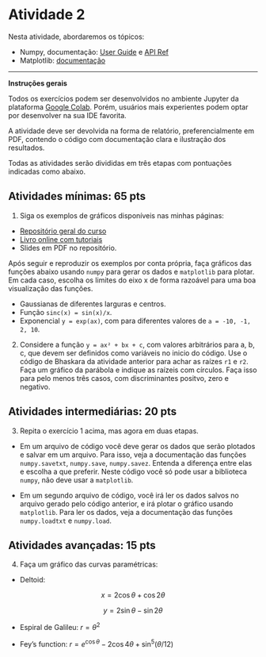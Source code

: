 # Atividade 2

Nesta atividade, abordaremos os tópicos:

- Numpy, documentação: [User Guide](https://numpy.org/doc/stable/user/index.html) e [API Ref](https://numpy.org/doc/stable/reference/index.html)
- Matplotlib: [documentação](https://matplotlib.org/stable/index.html)

---

**Instruções gerais**

Todos os exercícios podem ser desenvolvidos no ambiente Jupyter da plataforma [Google Colab](https://colab.research.google.com/). Porém, usuários mais experientes podem optar por desenvolver na sua IDE favorita.

A atividade deve ser devolvida na forma de relatório, preferencialmente em PDF, contendo o código com documentação clara e ilustração dos resultados.

Todas as atividades serão divididas em três etapas com pontuações indicadas como abaixo.

## Atividades mínimas: 65 pts

1. Siga os exemplos de gráficos disponíveis nas minhas páginas:

- [Repositório geral do curso](https://github.com/gersonjferreira/Computational-Physics-Class-Notes)
- [Livro online com tutoriais](https://compphysics.readthedocs.io/)
- Slides em PDF no repositório.

Após seguir e reproduzir os exemplos por conta própria, faça gráficos das funções abaixo usando `numpy` para gerar os dados e `matplotlib` para plotar. Em cada caso, escolha os limites do eixo x de forma razoável para uma boa visualização das funções.

- Gaussianas de diferentes larguras e centros.
- Função `sinc(x) = sin(x)/x`.
- Exponencial `y = exp(ax)`, com para diferentes valores de `a = -10, -1, 2, 10`.

2. Considere a função `y = ax² + bx + c`, com valores arbitrários para a, b, c, que devem ser definidos como variáveis no inicio do código. Use o código de Bhaskara da atividade anterior para achar as raízes `r1` e `r2`. Faça um gráfico da parábola e indique as raízeis com círculos. Faça isso para pelo menos três casos, com discriminantes positvo, zero e negativo.

## Atividades intermediárias: 20 pts

3. Repita o exercício 1 acima, mas agora em duas etapas. 

- Em um arquivo de código você deve gerar os dados que serão plotados e salvar em um arquivo. Para isso, veja a documentação das funções `numpy.savetxt`, `numpy.save`, `numpy.savez`. Entenda a diferença entre elas e escolha a que preferir. Neste código você só pode usar a biblioteca `numpy`, não deve usar a `matplotlib`.

- Em um segundo arquivo de código, você irá ler os dados salvos no arquivo gerado pelo código anterior, e irá plotar o gráfico usando `matplotlib`. Para ler os dados, veja a documentação das funções `numpy.loadtxt` e `numpy.load`.

## Atividades avançadas: 15 pts

4. Faça um gráfico das curvas paramétricas:

- Deltoid:
```math
x = 2 \cos\theta + \cos 2\theta
```

```math
y = 2\sin\theta - \sin 2\theta
```

- Espiral de Galileu: $r = \theta^2$

- Fey’s function: $r = e^{\cos\theta} -2\cos 4\theta + \sin^5(\theta/12)$

